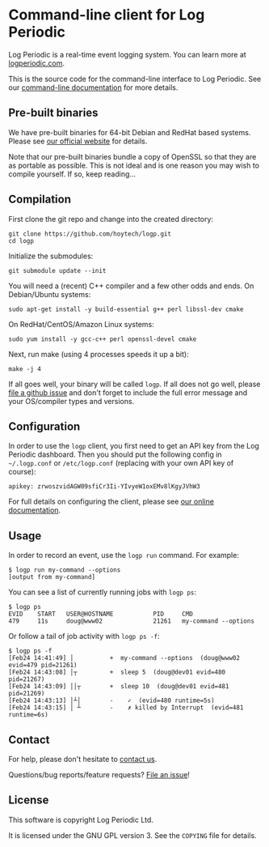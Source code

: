 # Command-line client for Log Periodic

Log Periodic is a real-time event logging system. You can learn more at [logperiodic.com](https://logperiodic.com).

This is the source code for the command-line interface to Log Periodic. See our [command-line documentation](https://logperiodic.com/docs#logp-command-line) for more details.


## Pre-built binaries

We have pre-built binaries for 64-bit Debian and RedHat based systems. Please see [our official website](https://logperiodic.com/docs#installation) for details.

Note that our pre-built binaries bundle a copy of OpenSSL so that they are as portable as possible. This is not ideal and is one reason you may wish to compile yourself. If so, keep reading...


## Compilation

First clone the git repo and change into the created directory:

    git clone https://github.com/hoytech/logp.git
    cd logp

Initialize the submodules:

    git submodule update --init

You will need a (recent) C++ compiler and a few other odds and ends. On Debian/Ubuntu systems:

    sudo apt-get install -y build-essential g++ perl libssl-dev cmake

On RedHat/CentOS/Amazon Linux systems:

    sudo yum install -y gcc-c++ perl openssl-devel cmake

Next, run make (using 4 processes speeds it up a bit):

    make -j 4

If all goes well, your binary will be called `logp`. If all does not go well, please [file a github issue](https://github.com/hoytech/logp/issues/new) and don't forget to include the full error message and your OS/compiler types and versions.


## Configuration

In order to use the `logp` client, you first need to get an API key from the Log Periodic dashboard. Then you should put the following config in `~/.logp.conf` or `/etc/logp.conf` (replacing with your own API key of course):

    apikey: zrwoszvidAGW09sfiCr3Ii-YIvyeW1oxEMv8lKgyJVhW3

For full details on configuring the client, please see [our online documentation](https://logperiodic.com/docs#configure).


## Usage

In order to record an event, use the `logp run` command. For example:

    $ logp run my-command --options
    [output from my-command]

You can see a list of currently running jobs with `logp ps`:

    $ logp ps
    EVID    START   USER@HOSTNAME           PID     CMD
    479     11s     doug@www02              21261   my-command --options

Or follow a tail of job activity with `logp ps -f`:

    $ logp ps -f
    [Feb24 14:41:49] │          +  my-command --options  (doug@www02 evid=479 pid=21261)
    [Feb24 14:43:08] │┬         +  sleep 5  (doug@dev01 evid=480 pid=21267)
    [Feb24 14:43:09] ││┬        +  sleep 10  (doug@dev01 evid=481 pid=21269)
    [Feb24 14:43:13] │┴│        -    ✓  (evid=480 runtime=5s)
    [Feb24 14:43:15] │ ┴        -    ✗ killed by Interrupt  (evid=481 runtime=6s)


## Contact

For help, please don't hesitate to [contact us](https://logperiodic.com/contact).

Questions/bug reports/feature requests? [File an issue](https://github.com/hoytech/logp/issues/new)!


## License

This software is copyright Log Periodic Ltd.

It is licensed under the GNU GPL version 3. See the `COPYING` file for details.

